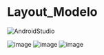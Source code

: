 # Layout_Modelo

![AndroidStudio](https://img.shields.io/badge/Android-Studio-brightgreen)

![image](https://user-images.githubusercontent.com/52284130/86813795-fb0ee800-c056-11ea-86d9-2169a164f6f0.png)
![image](https://user-images.githubusercontent.com/52284130/86813822-ffd39c00-c056-11ea-95d9-d5b8cc1fc269.png)
![image](https://user-images.githubusercontent.com/52284130/86813859-095d0400-c057-11ea-96b8-0b5b62c4ff05.png)
